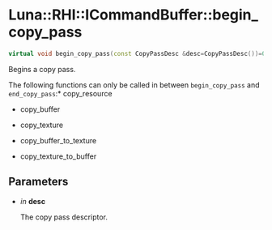 # Luna::RHI::ICommandBuffer::begin_copy_pass

```c++
virtual void begin_copy_pass(const CopyPassDesc &desc=CopyPassDesc())=0
```

Begins a copy pass. 

The following functions can only be called in between `begin_copy_pass` and `end_copy_pass`:* copy_resource

* copy_buffer

* copy_texture

* copy_buffer_to_texture

* copy_texture_to_buffer 

## Parameters
* *in* **desc**

    The copy pass descriptor. 

